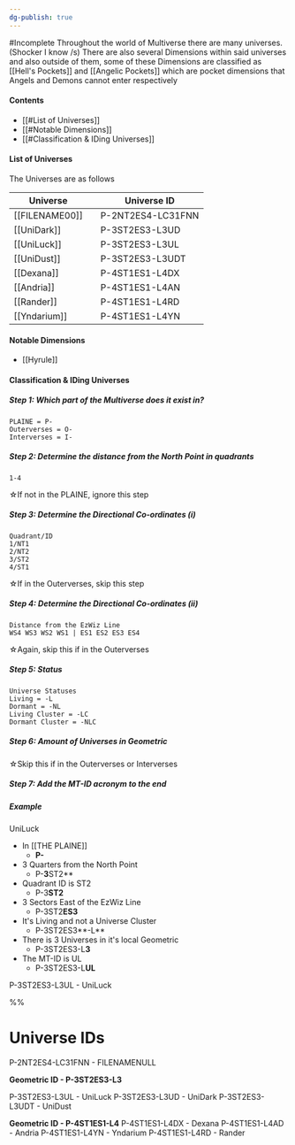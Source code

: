 ```yaml
---
dg-publish: true
---
```

#Incomplete 
Throughout the world of Multiverse there are many universes. (Shocker I know /s)
There are also several Dimensions within said universes and also outside of them, some of these Dimensions are classified as [[Hell's Pockets]] and [[Angelic Pockets]] which are pocket dimensions that Angels and Demons cannot enter respectively

#### Contents
- [[#List of Universes]]
- [[#Notable Dimensions]]
- [[#Classification & IDing Universes]]

#### List of Universes 
The Universes are as follows

| Universe       |     | Universe ID       |
| -------------- | --- | ----------------- |
| [[FILENAME00]] |     | P-2NT2ES4-LC31FNN |
| [[UniDark]]    |     | P-3ST2ES3-L3UD    |
| [[UniLuck]]    |     | P-3ST2ES3-L3UL    |
| [[UniDust]]    |     | P-3ST2ES3-L3UDT   |
| [[Dexana]]     |     | P-4ST1ES1-L4DX    |
| [[Andria]]     |     | P-4ST1ES1-L4AN    |
| [[Rander]]     |     | P-4ST1ES1-L4RD    |
| [[Yndarium]]   |     | P-4ST1ES1-L4YN    |

#### Notable Dimensions
- [[Hyrule]]

#### Classification & IDing Universes

##### Step 1: Which part of the Multiverse does it exist in?
```Location
PLAINE = P-
Outerverses = O-
Interverses = I-
```
##### Step 2: Determine the distance from the North Point in quadrants
```
1-4
```
☆If not in the PLAINE, ignore this step
##### Step 3: Determine the Directional Co-ordinates (i)
```Quadrant/ID
Quadrant/ID
1/NT1
2/NT2
3/ST2
4/ST1
```
☆If in the Outerverses, skip this step
##### Step 4: Determine the Directional Co-ordinates (ii)
```Distance-from-the-EzWiz-Line
Distance from the EzWiz Line
WS4 WS3 WS2 WS1 | ES1 ES2 ES3 ES4
```
☆Again, skip this if in the Outerverses
##### Step 5: Status
```Universe-Statuses
Universe Statuses
Living = -L
Dormant = -NL
Living Cluster = -LC
Dormant Cluster = -NLC
```

##### Step 6: Amount of Universes in Geometric
☆Skip this if in the Outerverses or Interverses
##### Step 7: Add the MT-ID acronym to the end


##### Example
UniLuck
- In [[THE PLAINE]]
	- **P-**
- 3 Quarters from the North Point
	- P-**3**ST2**
- Quadrant ID is ST2
	- P-3**ST2**
- 3 Sectors East of the EzWiz Line
	- P-3ST2**ES3**
- It's Living and not a Universe Cluster
	- P-3ST2ES3**-L**
- There is 3 Universes in it's local Geometric
	- P-3ST2ES3-L**3**
- The MT-ID is UL
	- P-3ST2ES3-L**UL**

P-3ST2ES3-L3UL - UniLuck





%%
# Universe IDs
P-2NT2ES4-LC31FNN - FILENAMENULL

**Geometric ID - P-3ST2ES3-L3**
 
 P-3ST2ES3-L3UL - UniLuck
 P-3ST2ES3-L3UD - UniDark
 P-3ST2ES3-L3UDT - UniDust

**Geometric ID - P-4ST1ES1-L4**
P-4ST1ES1-L4DX - Dexana
P-4ST1ES1-L4AD - Andria
P-4ST1ES1-L4YN - Yndarium
P-4ST1ES1-L4RD - Rander